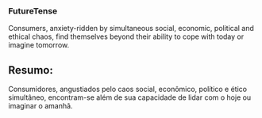 ### FutureTense

Consumers, anxiety-ridden by simultaneous social, economic, political and ethical chaos, find themselves beyond their ability to cope with today or imagine tomorrow.

## Resumo:

Consumidores, angustiados pelo caos social, econômico, político e ético simultâneo, encontram-se além de sua capacidade de lidar com o hoje ou imaginar o amanhã. 

